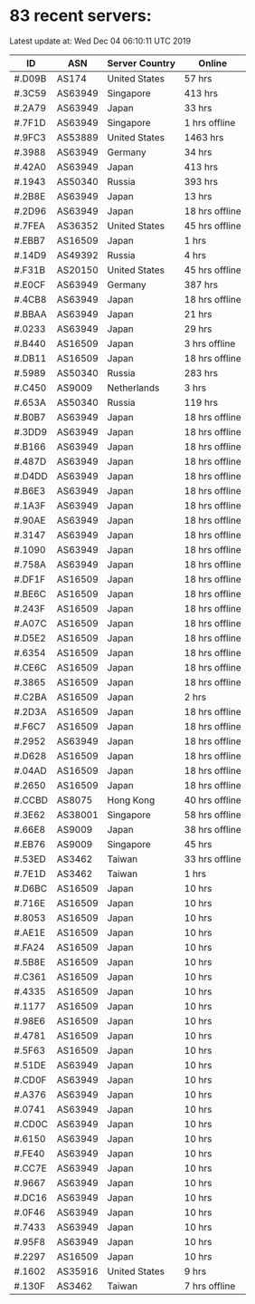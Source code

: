 # 83 recent servers:

Latest update at: Wed Dec 04 06:10:11 UTC 2019

| ID | ASN | Server Country | Online |
| -- | --- | -------------- | ------ |
| #.D09B | AS174 | United States | 57 hrs |
| #.3C59 | AS63949 | Singapore | 413 hrs |
| #.2A79 | AS63949 | Japan | 33 hrs |
| #.7F1D | AS63949 | Singapore | 1 hrs offline |
| #.9FC3 | AS53889 | United States | 1463 hrs |
| #.3988 | AS63949 | Germany | 34 hrs |
| #.42A0 | AS63949 | Japan | 413 hrs |
| #.1943 | AS50340 | Russia | 393 hrs |
| #.2B8E | AS63949 | Japan | 13 hrs |
| #.2D96 | AS63949 | Japan | 18 hrs offline |
| #.7FEA | AS36352 | United States | 45 hrs offline |
| #.EBB7 | AS16509 | Japan | 1 hrs |
| #.14D9 | AS49392 | Russia | 4 hrs |
| #.F31B | AS20150 | United States | 45 hrs offline |
| #.E0CF | AS63949 | Germany | 387 hrs |
| #.4CB8 | AS63949 | Japan | 18 hrs offline |
| #.BBAA | AS63949 | Japan | 21 hrs |
| #.0233 | AS63949 | Japan | 29 hrs |
| #.B440 | AS16509 | Japan | 3 hrs offline |
| #.DB11 | AS16509 | Japan | 18 hrs offline |
| #.5989 | AS50340 | Russia | 283 hrs |
| #.C450 | AS9009 | Netherlands | 3 hrs |
| #.653A | AS50340 | Russia | 119 hrs |
| #.B0B7 | AS63949 | Japan | 18 hrs offline |
| #.3DD9 | AS63949 | Japan | 18 hrs offline |
| #.B166 | AS63949 | Japan | 18 hrs offline |
| #.487D | AS63949 | Japan | 18 hrs offline |
| #.D4DD | AS63949 | Japan | 18 hrs offline |
| #.B6E3 | AS63949 | Japan | 18 hrs offline |
| #.1A3F | AS63949 | Japan | 18 hrs offline |
| #.90AE | AS63949 | Japan | 18 hrs offline |
| #.3147 | AS63949 | Japan | 18 hrs offline |
| #.1090 | AS63949 | Japan | 18 hrs offline |
| #.758A | AS63949 | Japan | 18 hrs offline |
| #.DF1F | AS16509 | Japan | 18 hrs offline |
| #.BE6C | AS16509 | Japan | 18 hrs offline |
| #.243F | AS16509 | Japan | 18 hrs offline |
| #.A07C | AS16509 | Japan | 18 hrs offline |
| #.D5E2 | AS16509 | Japan | 18 hrs offline |
| #.6354 | AS16509 | Japan | 18 hrs offline |
| #.CE6C | AS16509 | Japan | 18 hrs offline |
| #.3865 | AS16509 | Japan | 18 hrs offline |
| #.C2BA | AS16509 | Japan | 2 hrs |
| #.2D3A | AS16509 | Japan | 18 hrs offline |
| #.F6C7 | AS16509 | Japan | 18 hrs offline |
| #.2952 | AS63949 | Japan | 18 hrs offline |
| #.D628 | AS16509 | Japan | 18 hrs offline |
| #.04AD | AS16509 | Japan | 18 hrs offline |
| #.2650 | AS16509 | Japan | 18 hrs offline |
| #.CCBD | AS8075 | Hong Kong | 40 hrs offline |
| #.3E62 | AS38001 | Singapore | 58 hrs offline |
| #.66E8 | AS9009 | Japan | 38 hrs offline |
| #.EB76 | AS9009 | Singapore | 45 hrs |
| #.53ED | AS3462 | Taiwan | 33 hrs offline |
| #.7E1D | AS3462 | Taiwan | 1 hrs |
| #.D6BC | AS16509 | Japan | 10 hrs |
| #.716E | AS16509 | Japan | 10 hrs |
| #.8053 | AS16509 | Japan | 10 hrs |
| #.AE1E | AS16509 | Japan | 10 hrs |
| #.FA24 | AS16509 | Japan | 10 hrs |
| #.5B8E | AS16509 | Japan | 10 hrs |
| #.C361 | AS16509 | Japan | 10 hrs |
| #.4335 | AS16509 | Japan | 10 hrs |
| #.1177 | AS16509 | Japan | 10 hrs |
| #.98E6 | AS16509 | Japan | 10 hrs |
| #.4781 | AS16509 | Japan | 10 hrs |
| #.5F63 | AS16509 | Japan | 10 hrs |
| #.51DE | AS63949 | Japan | 10 hrs |
| #.CD0F | AS63949 | Japan | 10 hrs |
| #.A376 | AS63949 | Japan | 10 hrs |
| #.0741 | AS63949 | Japan | 10 hrs |
| #.CD0C | AS63949 | Japan | 10 hrs |
| #.6150 | AS63949 | Japan | 10 hrs |
| #.FE40 | AS63949 | Japan | 10 hrs |
| #.CC7E | AS63949 | Japan | 10 hrs |
| #.9667 | AS63949 | Japan | 10 hrs |
| #.DC16 | AS63949 | Japan | 10 hrs |
| #.0F46 | AS63949 | Japan | 10 hrs |
| #.7433 | AS63949 | Japan | 10 hrs |
| #.95F8 | AS63949 | Japan | 10 hrs |
| #.2297 | AS16509 | Japan | 10 hrs |
| #.1602 | AS35916 | United States | 9 hrs |
| #.130F | AS3462 | Taiwan | 7 hrs offline |

